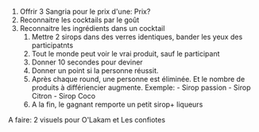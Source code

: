 1. Offrir 3 Sangria pour le prix d'une: Prix?
2. Reconnaitre les cocktails par le goût
3. Reconnaitre les ingrédients dans un cocktail
	1. Mettre 2 sirops dans des verres identiques, bander les yeux des participatnts
	2. Tout le monde peut voir le vrai produit, sauf le participant
	3. Donner 10 secondes pour deviner
	4. Donner un point si la personne réussit.
	5. Après chaque round, une personne est éliminée. Et le nombre de produits à différiencier augmente. Exemple: - Sirop passion - Sirop Citron - Sirop Coco
	6. A la fin, le gagnant remporte un petit sirop+ liqueurs

A faire: 2 visuels pour O'Lakam et Les confiotes